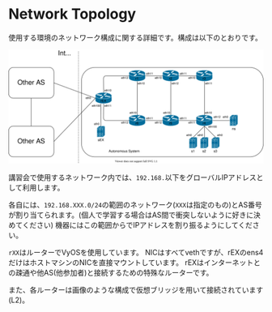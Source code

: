 # Network Topology

使用する環境のネットワーク構成に関する詳細です。構成は以下のとおりです。

![network topology](/assets/topology.drawio.svg)

講習会で使用するネットワーク内では、`192.168.`以下をグローバルIPアドレスとして利用します。

各自には、`192.168.XXX.0/24`の範囲のネットワーク(`XXX`は指定のもの)とAS番号が割り当てられます。(個人で学習する場合はAS間で衝突しないように好きに決めてください)
機器にはこの範囲からでIPアドレスを割り振るようにしてください。

`rXX`はルーターでVyOSを使用しています。
NICはすべてvethですが、rEXのens4だけはホストマシンのNICを直接マウントしています。
rEXはインターネットとの疎通や他AS(他参加者)と接続するための特殊なルーターです。

また、各ルーターは画像のような構成で仮想ブリッジを用いて接続されています(L2)。
